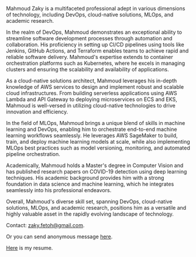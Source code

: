 Mahmoud Zaky is a multifaceted professional adept in various dimensions of technology, including DevOps, cloud-native solutions, MLOps, and academic research.

In the realm of DevOps, Mahmoud demonstrates an exceptional ability to streamline software development processes through automation and collaboration. His proficiency in setting up CI/CD pipelines using tools like Jenkins, GitHub Actions, and Terraform enables teams to achieve rapid and reliable software delivery. Mahmoud's expertise extends to container orchestration platforms such as Kubernetes, where he excels in managing clusters and ensuring the scalability and availability of applications.

As a cloud-native solutions architect, Mahmoud leverages his in-depth knowledge of AWS services to design and implement robust and scalable cloud infrastructures. From building serverless applications using AWS Lambda and API Gateway to deploying microservices on ECS and EKS, Mahmoud is well-versed in utilizing cloud-native technologies to drive innovation and efficiency.

In the field of MLOps, Mahmoud brings a unique blend of skills in machine learning and DevOps, enabling him to orchestrate end-to-end machine learning workflows seamlessly. He leverages AWS SageMaker to build, train, and deploy machine learning models at scale, while also implementing MLOps best practices such as model versioning, monitoring, and automated pipeline orchestration.

Academically, Mahmoud holds a Master's degree in Computer Vision and has published research papers on COVID-19 detection using deep learning techniques. His academic background provides him with a strong foundation in data science and machine learning, which he integrates seamlessly into his professional endeavors.

Overall, Mahmoud's diverse skill set, spanning DevOps, cloud-native solutions, MLOps, and academic research, positions him as a versatile and highly valuable asset in the rapidly evolving landscape of technology.

Contact: zaky.fetoh@gmail.com.

Or you can send anonymous message [here](https://forms.gle/8dsNK1m6Hk8chgFi7).

[Here](https://github.com/zaky-fetoh/MyCV/blob/master/ZAky.pdf) is my resume.

<!---
<p align="center">
<img src="./icons/Python-Dark.svg" width="48"> 
<img src="./icons/NodeJS-Dark.svg" width="48"> 
<img src="./icons/GoLang.svg" width="48" >
 <img src="./icons/Bash-Light.svg" width="48" >
</p>
<p align="center">
<img src="./icons/PyTorch-Dark.svg" width="48">  
 <img src="./icons/Flask-Dark.svg" width="48">    
   <img src="./icons/Docker.svg" width="48">   
   <img src="./icons/MongoDB.svg" width="48"> 
  <img src="./icons/MySQL-Dark.svg" width="48"> 
    <img src="./icons/Git.svg" width="48">       
  <img src="./icons/Jest.svg" width="48">  
   <img src="./icons/LaTeX-Dark.svg" width="48">  
  <img src="./icons/ExpressJS-Dark.svg" width="48"> 
  <img src="./icons/GraphQL-Dark.svg" width="48"> 
   <img src="./icons/Redis-Dark.svg" width="48"> 
  <img src="./icons/React-Dark.svg" width="48">
</p>

<p align="center">
<img src="./icons/Kubernetes.svg" width="48">   
<img src="./icons/AWS-Light.svg" width="48">
 <img src="./icons/Jenkins-Light.svg" width="48">
 <img src="./icons/Ansible.svg" width="48">
 <img src="./icons/Linux-Light.svg" width="48">
 <img src="./icons/Prometheus.svg" width="48">
 <img src="./icons/Grafana-Light.svg" width="48">
</p><p align="center">
 
[![Top Langs](https://github-readme-stats.vercel.app/api/top-langs/?username=zaky-fetoh&layout=compact)](https://github.com/anuraghazra/github-readme-stats)
 
</p>
-->
